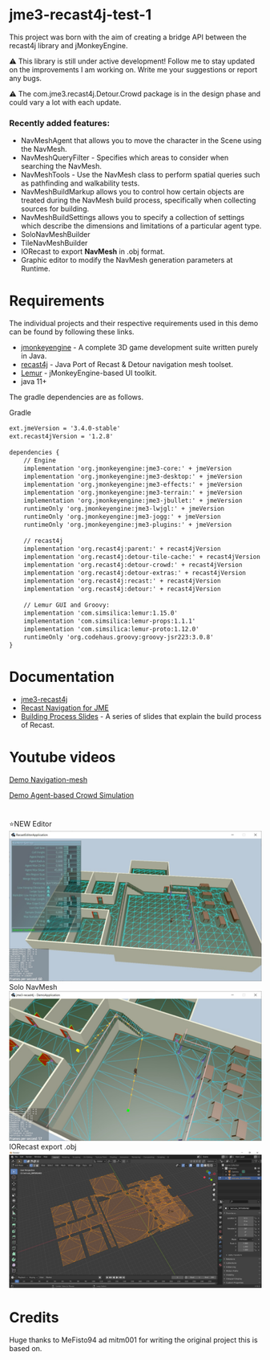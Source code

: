 # jme3-recast4j-test-1
This project was born with the aim of creating a bridge API between the recast4j library and jMonkeyEngine.
 
⚠️ This library is still under active development! 
Follow me to stay updated on the improvements I am working on.
Write me your suggestions or report any bugs.

⚠️ The com.jme3.recast4j.Detour.Crowd package is in the design phase and could vary a lot with each update.

### Recently added features:
- NavMeshAgent that allows you to move the character in the Scene using the NavMesh.
- NavMeshQueryFilter - Specifies which areas to consider when searching the NavMesh.
- NavMeshTools - Use the NavMesh class to perform spatial queries such as pathfinding and walkability tests.
- NavMeshBuildMarkup allows you to control how certain objects are treated during the NavMesh build process, specifically when collecting sources for building.
- NavMeshBuildSettings allows you to specify a collection of settings which describe the dimensions and limitations of a particular agent type.
- SoloNavMeshBuilder
- TileNavMeshBuilder
- IORecast to export **NavMesh** in .obj format.
- Graphic editor to modify the NavMesh generation parameters at Runtime.

# Requirements
The individual projects and their respective requirements used in this demo can be found by following these links.

- [jmonkeyengine](https://github.com/jMonkeyEngine/jmonkeyengine) - A complete 3D game development suite written purely in Java.
- [recast4j](https://github.com/ppiastucki/recast4j) - Java Port of Recast & Detour navigation mesh toolset.
- [Lemur](https://github.com/jMonkeyEngine-Contributions/Lemur) - jMonkeyEngine-based UI toolkit.
- java 11+

The gradle dependencies are as follows.

Gradle
```
ext.jmeVersion = '3.4.0-stable'
ext.recast4jVersion = '1.2.8'

dependencies {
    // Engine
    implementation 'org.jmonkeyengine:jme3-core:' + jmeVersion
    implementation 'org.jmonkeyengine:jme3-desktop:' + jmeVersion
    implementation 'org.jmonkeyengine:jme3-effects:' + jmeVersion
    implementation 'org.jmonkeyengine:jme3-terrain:' + jmeVersion
    implementation 'org.jmonkeyengine:jme3-jbullet:' + jmeVersion
    runtimeOnly 'org.jmonkeyengine:jme3-lwjgl:' + jmeVersion
    runtimeOnly 'org.jmonkeyengine:jme3-jogg:' + jmeVersion
    runtimeOnly 'org.jmonkeyengine:jme3-plugins:' + jmeVersion
    
    // recast4j
    implementation 'org.recast4j:parent:' + recast4jVersion
    implementation 'org.recast4j:detour-tile-cache:' + recast4jVersion
    implementation 'org.recast4j:detour-crowd:' + recast4jVersion
    implementation 'org.recast4j:detour-extras:' + recast4jVersion
    implementation 'org.recast4j:recast:' + recast4jVersion
    implementation 'org.recast4j:detour:' + recast4jVersion
        
    // Lemur GUI and Groovy:
    implementation 'com.simsilica:lemur:1.15.0'
    implementation 'com.simsilica:lemur-props:1.1.1'
    implementation 'com.simsilica:lemur-proto:1.12.0'
    runtimeOnly 'org.codehaus.groovy:groovy-jsr223:3.0.8'
}
```

# Documentation
- [jme3-recast4j](https://github.com/MeFisto94/jme3-recast4j-demo/wiki)
- [Recast Navigation for JME](https://wiki.jmonkeyengine.org/docs/3.4/contributions/ai/recast.html)
- [Building Process Slides](https://github.com/capdevon/jme3-recast4j-test-1/blob/main/docs/MikkoMononen_RecastSlides.pdf) - A series of slides that explain the build process of Recast.

# Youtube videos
[Demo Navigation-mesh](https://www.youtube.com/watch?v=XVWxy30IH7Q)

[Demo Agent-based Crowd Simulation](https://www.youtube.com/watch?v=0yvne6mQVy4)

# 
⭐NEW Editor
![Screenshot](images/editor-2.jpg)
Solo NavMesh
![Screenshot](images/buildSoloModified-2.jpg)
IORecast export .obj
![Screenshot](images/navmesh-obj-export.jpg)

# Credits
Huge thanks to MeFisto94 ad mitm001 for writing the original project this is based on.
